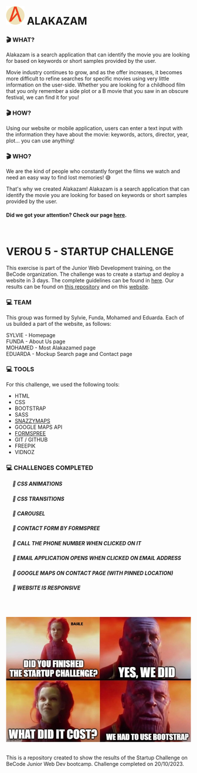 # <img src="images/Logo_Alakazam.png" width="50px"/>   ALAKAZAM

### 🎬 WHAT?

Alakazam is a search application that can identify the movie you are looking for based on keywords or short samples provided by the user.

Movie industry continues to grow, and as the offer increases, it becomes more difficult to refine searches for specific movies using very little information on the user-side. Whether you are looking for a childhood film that you only remember a side plot or a B movie that you saw in an obscure festival, we can find it for you!

### 🎬 HOW?

Using our website or mobile application, users can enter a text input with the information they have about the movie: keywords, actors, director, year, plot… you can use anything!

### 🎬 WHO?

We are the kind of people who constantly forget the films we watch and need an easy way to find lost memories! 😅

That's why we created Alakazam!
Alakazam is a search application that can identify the movie you are looking for based on keywords or short samples provided by the user.

#### Did we got your attention? Check our page [here](https://alakazam-startup.netlify.app/).
&nbsp;  

# VEROU 5 - STARTUP CHALLENGE

This exercise is part of the Junior Web Development training, on the BeCode organization. The challenge was to create a startup and deploy a website in 3 days. The complete guidelines can be found in [here](https://github.com/becodeorg/GNT-Verou-5/tree/main/1.The-Field/08.The-startup). Our results can be found on [this repository](https://github.com/eduardabp/Alakazam) and on this [website](https://alakazam-startup.netlify.app/).

### 💻 TEAM

This group was formed by Sylvie, Funda, Mohamed and Eduarda. Each of us builded a part of the website, as follows:

SYLVIE - Homepage  
FUNDA - About Us page  
MOHAMED - Most Alakazamed page  
EDUARDA - Mockup Search page and Contact page  

### 💻 TOOLS

For this challenge, we used the following tools:

- HTML
- CSS
- BOOTSTRAP
- SASS
- [SNAZZYMAPS](https://snazzymaps.com/)
- GOOGLE MAPS API
- [FORMSPREE](https://formspree.io/)
- GIT / GITHUB
- FREEPIK
- VIDNOZ

### 💻 CHALLENGES COMPLETED

##### &emsp; 🎯 CSS ANIMATIONS
##### &emsp; 🎯 CSS TRANSITIONS
##### &emsp; 🎯 CAROUSEL
##### &emsp; 🎯 CONTACT FORM BY FORMSPREE
##### &emsp; 🎯 CALL THE PHONE NUMBER WHEN CLICKED ON IT
##### &emsp; 🎯 EMAIL APPLICATION OPENS WHEN CLICKED ON EMAIL ADDRESS
##### &emsp; 🎯 GOOGLE MAPS ON CONTACT PAGE (WITH PINNED LOCATION)
##### &emsp; 🎯 WEBSITE IS RESPONSIVE  
&nbsp;  
&nbsp;  


<img src="images/meme.jpg" width="600px"/>  

&nbsp;  
This is a repository created to show the results of the Startup Challenge on BeCode Junior Web Dev bootcamp. Challenge completed on 20/10/2023.